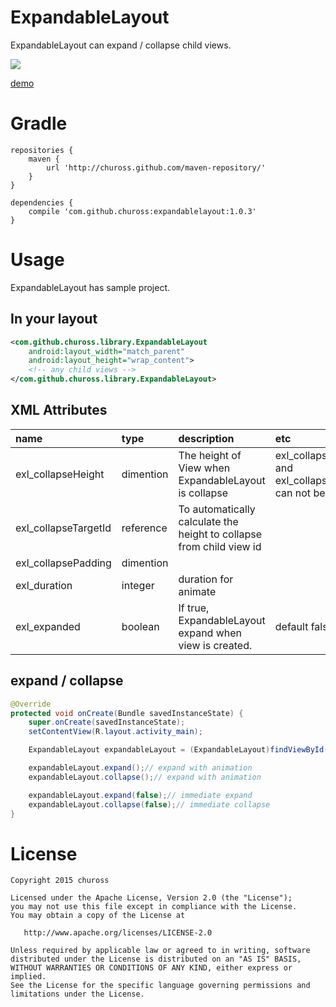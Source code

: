 # ExpandableLayout

ExpandableLayout can expand / collapse child views.

![](http://i.imgur.com/nY4tA5t.gif)

[demo](https://www.youtube.com/watch?v=e7WaAzMRvzA)

# Gradle

```
repositories {
    maven {
        url 'http://chuross.github.com/maven-repository/'
    }
}

dependencies {
    compile 'com.github.chuross:expandablelayout:1.0.3'
}
```

# Usage

ExpandableLayout has sample project.

## In your layout

```xml
<com.github.chuross.library.ExpandableLayout
    android:layout_width="match_parent"
    android:layout_height="wrap_content">
    <!-- any child views -->
</com.github.chuross.library.ExpandableLayout>
```

## XML Attributes

|name|type|description|etc|
|:---|:---|:---|:---|
|exl_collapseHeight|dimention|The height of View when ExpandableLayout is collapse|exl_collapse_heighta and exl_collapseTargetId can not be mixed|
|exl_collapseTargetId|reference|To automatically calculate the height to collapse from child view id||
|exl_collapsePadding|dimention|||
|exl_duration|integer|duration for animate||
|exl_expanded|boolean|If true, ExpandableLayout expand when view is created.|default false|

## expand / collapse

```java
@Override
protected void onCreate(Bundle savedInstanceState) {
    super.onCreate(savedInstanceState);
    setContentView(R.layout.activity_main);

    ExpandableLayout expandableLayout = (ExpandableLayout)findViewById(R.id.layout_expandable);

    expandableLayout.expand();// expand with animation
    expandableLayout.collapse();// expand with animation

    expandableLayout.expand(false);// immediate expand
    expandableLayout.collapse(false);// immediate collapse
}
```

# License

```
Copyright 2015 chuross

Licensed under the Apache License, Version 2.0 (the "License");
you may not use this file except in compliance with the License.
You may obtain a copy of the License at

   http://www.apache.org/licenses/LICENSE-2.0

Unless required by applicable law or agreed to in writing, software
distributed under the License is distributed on an "AS IS" BASIS,
WITHOUT WARRANTIES OR CONDITIONS OF ANY KIND, either express or implied.
See the License for the specific language governing permissions and
limitations under the License.
```
